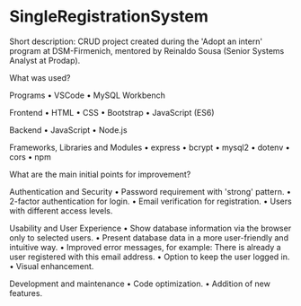# SingleRegistrationSystem
Short description: CRUD project created during the 'Adopt an intern' program at DSM-Firmenich, mentored by Reinaldo Sousa (Senior Systems Analyst at Prodap).

What was used?

Programs
• VSCode
• MySQL Workbench

Frontend
• HTML
• CSS
• Bootstrap
• JavaScript (ES6)

Backend
• JavaScript
• Node.js

Frameworks, Libraries and Modules
• express
• bcrypt
• mysql2
• dotenv
• cors
• npm

What are the main initial points for improvement?

Authentication and Security
• Password requirement with 'strong' pattern.
• 2-factor authentication for login.
• Email verification for registration.
• Users with different access levels.

Usability and User Experience
• Show database information via the browser only to selected users.
• Present database data in a more user-friendly and intuitive way.
• Improved error messages, for example: There is already a user registered with this email address.
• Option to keep the user logged in.
• Visual enhancement.

Development and maintenance
• Code optimization.
• Addition of new features.
